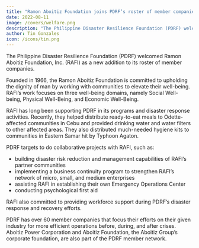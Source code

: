 ```yaml
---
title: "Ramon Aboitiz Foundation joins PDRF’s roster of member companies"
date: 2022-08-11
image: /covers/welfare.png
description: "The Philippine Disaster Resilience Foundation (PDRF) welcomed Ramon Aboitiz Foundation, Inc. (RAFI) as a new addition to its roster of member companies"
author: Tin Gonzales
icon: /icons/tin.png
---
```



<!-- August 11, 2022, MANILA— -->

The Philippine Disaster Resilience Foundation (PDRF) welcomed Ramon Aboitiz Foundation, Inc. (RAFI) as a new addition to its roster of member companies. 

Founded in 1966, the Ramon Aboitiz Foundation is committed to upholding the dignity of man by working with communities to elevate their well-being. RAFI’s work focuses on three well-being domains, namely Social Well-being, Physical Well-Being, and Economic Well-Being. 

RAFI has long been supporting PDRF in its programs and disaster response activities. Recently, they helped distribute ready-to-eat meals to Odette-affected communities in Cebu and provided drinking water and water filters to other affected areas. They also distributed much-needed hygiene kits to communities in Eastern Samar hit by Typhoon Agaton. 


PDRF targets to do collaborative projects with RAFI, such as:
- building disaster risk reduction and management capabilities of RAFI’s partner communities
- implementing a business continuity program to strengthen RAFI’s network of micro, small, and medium enterprises
- assisting RAFI in establishing their own Emergency Operations Center
- conducting psychological first aid

RAFI also committed to providing workforce support during PDRF’s disaster response and recovery efforts. 

PDRF has over 60 member companies that focus their efforts on their given industry for more efficient operations before, during, and after crises. Aboitiz Power Corporation and Aboitiz Foundation, the Aboitiz Group’s corporate foundation, are also part of the PDRF member network. 
